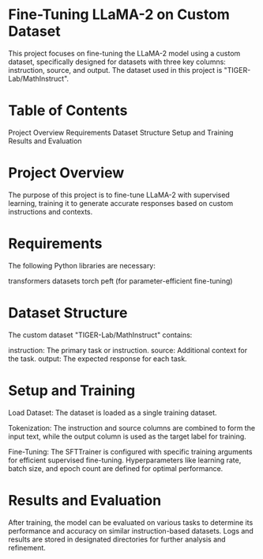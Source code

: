 # Fine-Tuning LLaMA-2 on Custom Dataset
This project focuses on fine-tuning the LLaMA-2 model using a custom dataset, specifically designed for datasets with three key columns: instruction, source, and output. The dataset used in this project is "TIGER-Lab/MathInstruct".

# Table of Contents
Project Overview
Requirements
Dataset Structure
Setup and Training
Results and Evaluation
# Project Overview
The purpose of this project is to fine-tune LLaMA-2 with supervised learning, training it to generate accurate responses based on custom instructions and contexts.

# Requirements
The following Python libraries are necessary:

transformers
datasets
torch
peft (for parameter-efficient fine-tuning)
# Dataset Structure
The custom dataset "TIGER-Lab/MathInstruct" contains:

instruction: The primary task or instruction.
source: Additional context for the task.
output: The expected response for each task.
# Setup and Training
Load Dataset: The dataset is loaded as a single training dataset.

Tokenization: The instruction and source columns are combined to form the input text, while the output column is used as the target label for training.

Fine-Tuning: The SFTTrainer is configured with specific training arguments for efficient supervised fine-tuning. Hyperparameters like learning rate, batch size, and epoch count are defined for optimal performance.

# Results and Evaluation
After training, the model can be evaluated on various tasks to determine its performance and accuracy on similar instruction-based datasets. Logs and results are stored in designated directories for further analysis and refinement.

